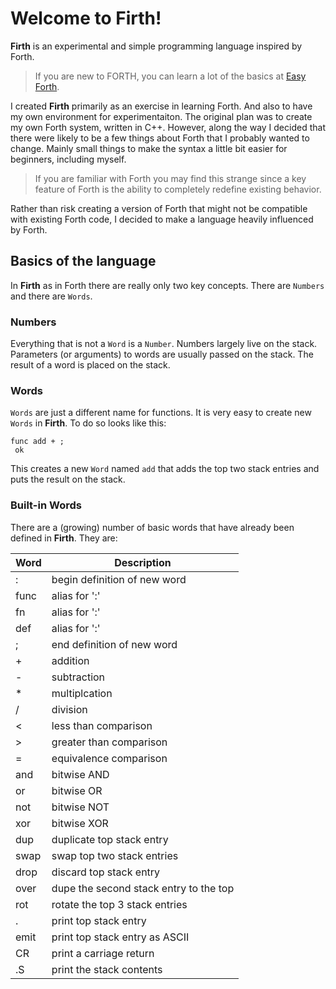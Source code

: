 # Welcome to Firth!
**Firth** is an experimental and simple programming language inspired by Forth.

> If you are new to FORTH, you can learn a lot of the basics at 
> [Easy Forth](https://skilldrick.github.io/easyforth/).

I created **Firth** primarily as an exercise in learning Forth. And also to have 
my own environment for experimentaiton. The original plan was to create my 
own Forth system, written in C++. However, along the way I decided that there 
were likely to be a few things about Forth that I probably wanted to change. 
Mainly small things to make the syntax a little bit easier for beginners, 
including myself.

> If you are familiar with Forth you may find this strange since a key feature 
> of Forth is the ability to completely redefine existing behavior.

Rather than risk creating a version of Forth that might not be compatible with 
existing Forth code, I decided to make a language heavily influenced by Forth.

## Basics of the language

In **Firth** as in Forth there are really only two key concepts. There are `Numbers` 
and there are `Words`.

### Numbers

Everything that is not a `Word` is a `Number`. Numbers largely live on the stack. 
Parameters (or arguments) to words are usually passed on the stack. The result of 
a word is placed on the stack.

### Words

`Words` are just a different name for functions. It is very easy to create new 
`Words` in **Firth**. To do so looks like this:

```Forth
func add + ;
 ok
```

This creates a new `Word` named `add` that adds the top two stack entries and
puts the result on the stack.

### Built-in Words

There are a (growing) number of basic words that have already been defined in **Firth**. 
They are:

Word | Description
---- | -----------
: | begin definition of new word
func | alias for ':'
fn | alias for ':'
def | alias for ':'
; | end definition of new word
\+ | addition
\- | subtraction
\* | multiplcation
/ | division
< | less than comparison
\> | greater than comparison
= | equivalence comparison
and | bitwise AND
or | bitwise OR
not | bitwise NOT
xor | bitwise XOR
dup | duplicate top stack entry
swap | swap top two stack entries
drop | discard top stack entry
over | dupe the second stack entry to the top
rot | rotate the top 3 stack entries
\. | print top stack entry
emit | print top stack entry as ASCII
CR | print a carriage return
\.S | print the stack contents

